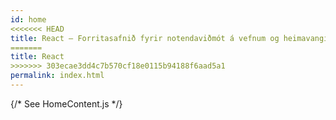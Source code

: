 ```yaml
---
id: home
<<<<<<< HEAD
title: React – Forritasafnið fyrir notendaviðmót á vefnum og heimavangi
=======
title: React
>>>>>>> 303ecae3dd4c7b570cf18e0115b94188f6aad5a1
permalink: index.html
---
```


{/* See HomeContent.js */}

